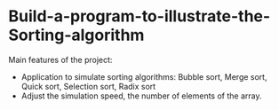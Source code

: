 # Build-a-program-to-illustrate-the-Sorting-algorithm

Main features of the project:
- Application to simulate sorting algorithms: Bubble sort, Merge sort, Quick sort, Selection sort, Radix sort
- Adjust the simulation speed, the number of elements of the array.
